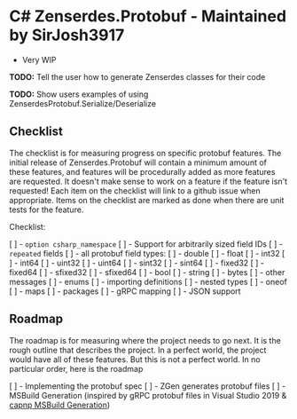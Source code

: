 # C# Zenserdes.Protobuf - Maintained by SirJosh3917
* Very WIP

**TODO:** Tell the user how to generate Zenserdes classes for their code

**TODO:** Show users examples of using ZenserdesProtobuf.Serialize/Deserialize

## Checklist

The checklist is for measuring progress on specific protobuf features. The initial release of Zenserdes.Protobuf will contain a minimum amount of these features, and features will be procedurally added as more features are requested. It doesn't make sense to work on a feature if the feature isn't requested! Each item on the checklist will link to a github issue when appropriate. Items on the checklist are marked as done when there are unit tests for the feature.

Checklist:

[ ] - `option csharp_namespace`
[ ] - Support for arbitrarily sized field IDs
[ ] - `repeated` fields
[ ] - all protobuf field types:
    [ ] - double
    [ ] - float
    [ ] - int32
    [ ] - int64
    [ ] - uint32
    [ ] - uint64
    [ ] - sint32
    [ ] - sint64
    [ ] - fixed32
    [ ] - fixed64
    [ ] - sfixed32
    [ ] - sfixed64
    [ ] - bool
    [ ] - string
    [ ] - bytes
    [ ] - other messages
[ ] - enums
[ ] - importing definitions
[ ] - nested types
[ ] - oneof
[ ] - maps
[ ] - packages
[ ] - gRPC mapping
[ ] - JSON support

## Roadmap

The roadmap is for measuring where the project needs to go next. It is the rough outline that describes the project. In a perfect world, the project would have all of these features. But this is not a perfect world. In no particular order, here is the roadmap

[ ] - Implementing the protobuf spec
[ ] - ZGen generates protobuf files
[ ] - MSBuild Generation (inspired by gRPC protobuf files in Visual Studio 2019 & [capnp MSBuild Generation](https://github.com/c80k/capnproto-dotnetcore))